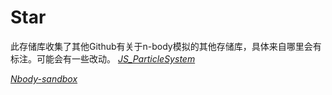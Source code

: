 # Star
此存储库收集了其他Github有关于n-body模拟的其他存储库，具体来自哪里会有标注。可能会有一些改动。
*[JS_ParticleSystem](https://github.com/DrA1ex/JS_ParticleSystem)*

*[Nbody-sandbox](https://github.com/kkaarraacc/nbody-sandbox)*


